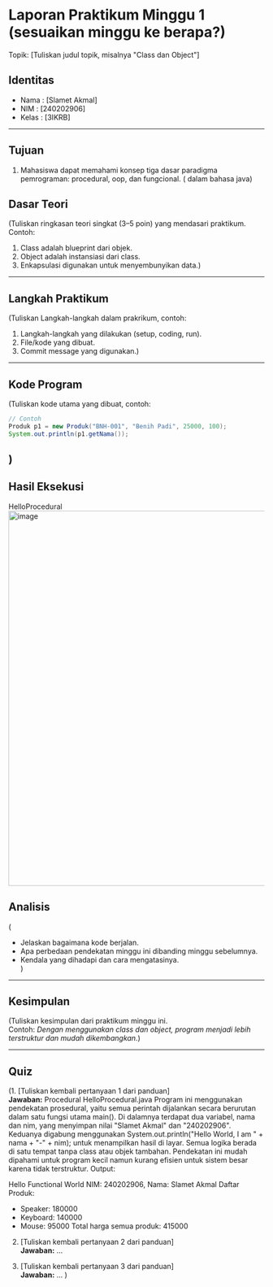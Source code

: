 # Laporan Praktikum Minggu 1 (sesuaikan minggu ke berapa?)
Topik: [Tuliskan judul topik, misalnya "Class dan Object"]

## Identitas
- Nama  : [Slamet Akmal]
- NIM   : [240202906]
- Kelas : [3IKRB]

---

## Tujuan
1. Mahasiswa dapat memahami konsep tiga dasar paradigma pemrograman: procedural, oop, dan fungcional. ( dalam bahasa java)

## Dasar Teori
(Tuliskan ringkasan teori singkat (3–5 poin) yang mendasari praktikum.  
Contoh:  
1. Class adalah blueprint dari objek.  
2. Object adalah instansiasi dari class.  
3. Enkapsulasi digunakan untuk menyembunyikan data.)

---

## Langkah Praktikum
(Tuliskan Langkah-langkah dalam prakrikum, contoh:
1. Langkah-langkah yang dilakukan (setup, coding, run).  
2. File/kode yang dibuat.  
3. Commit message yang digunakan.)

---

## Kode Program
(Tuliskan kode utama yang dibuat, contoh:  

```java
// Contoh
Produk p1 = new Produk("BNH-001", "Benih Padi", 25000, 100);
System.out.println(p1.getNama());
```
)
---

## Hasil Eksekusi
HelloProcedural
[<img width="1025" height="738" alt="image" src="https://github.com/user-attachments/assets/4e08cc6e-0d55-44e1-a141-e9b17b0b0f9e" />](https://github.com/SlametAkmal/oop-202501-240202906/blob/main/praktikum/week1-setup-hello-pos/screenshots/HasilProcedural.png)

## Analisis
(
- Jelaskan bagaimana kode berjalan.  
- Apa perbedaan pendekatan minggu ini dibanding minggu sebelumnya.  
- Kendala yang dihadapi dan cara mengatasinya.  
)
---

## Kesimpulan
(Tuliskan kesimpulan dari praktikum minggu ini.  
Contoh: *Dengan menggunakan class dan object, program menjadi lebih terstruktur dan mudah dikembangkan.*)

---

## Quiz
(1. [Tuliskan kembali pertanyaan 1 dari panduan]  
   **Jawaban:** Procedural HelloProcedural.java
Program ini menggunakan pendekatan prosedural, yaitu semua perintah dijalankan secara berurutan dalam satu fungsi utama main(). Di dalamnya terdapat dua variabel, nama dan nim, yang menyimpan nilai "Slamet Akmal" dan "240202906". Keduanya digabung menggunakan System.out.println("Hello World, I am " + nama + "-" + nim); untuk menampilkan hasil di layar. Semua logika berada di satu tempat tanpa class atau objek tambahan. Pendekatan ini mudah dipahami untuk program kecil namun kurang efisien untuk sistem besar karena tidak terstruktur.
Output:

Hello Functional World
NIM: 240202906, Nama: Slamet Akmal
Daftar Produk:
- Speaker: 180000
- Keyboard: 140000
- Mouse: 95000
Total harga semua produk: 415000 

2. [Tuliskan kembali pertanyaan 2 dari panduan]  
   **Jawaban:** …  

3. [Tuliskan kembali pertanyaan 3 dari panduan]  
   **Jawaban:** …  )
